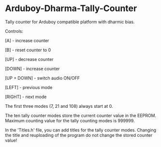 # Arduboy-Dharma-Tally-Counter
Tally counter for Arduboy compatible platform with dharmic bias.


Controls:

[A] - increase counter

[B] - reset counter to 0

[UP] - decrease counter

[DOWN] - increase counter

[UP + DOWN] - switch audio ON/OFF

[LEFT] - previous mode

[RIGHT] - next mode

The first three modes (7, 21 and 108) always start at 0.

The ten tally counter modes store the current counter value in the EEPROM. Maximum counting value for the tally counting modes is 999999.

In the 'Titles.h' file, you can add titles for the tally counter modes. Changing the title and reuploading of the program do not change the stored counter value!

